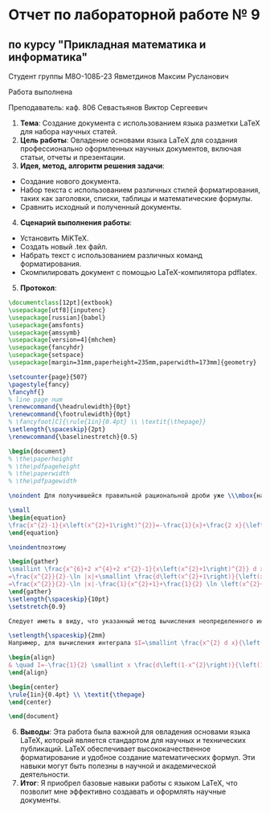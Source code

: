 # Отчет по лабораторной работе № 9
## по курсу "Прикладная математика и информатика"

Студент группы М8О-108Б-23 Явметдинов Максим Русланович

Работа выполнена 

Преподаватель: каф. 806 Севастьянов Виктор Сергеевич

1. **Тема**: Создание документа с использованием языка разметки LaTeX для набора научных статей.
2. **Цель работы**: Овладение основами языка LaTeX для создания профессионально оформленных научных документов, включая статьи, отчеты и презентации.
3. **Идея, метод, алгоритм решения задачи**:
- Создание нового документа.
- Набор текста с использованием различных стилей форматирования, таких как заголовки, списки, таблицы и математические формулы.
- Сравнить исходный и полученный документы.
4. **Сценарий выполнения работы**:
- Установить MiKTeX.
- Создать новый .tex файл.
- Набрать текст с использованием различных команд форматирования.
- Скомпилировать документ с помощью LaTeX-компилятора pdflatex.
5. **Протокол**:
```tex
\documentclass[12pt]{extbook}
\usepackage[utf8]{inputenc}
\usepackage[russian]{babel}
\usepackage{amsfonts}
\usepackage{amssymb}
\usepackage[version=4]{mhchem}
\usepackage{fancyhdr}
\usepackage{setspace}
\usepackage[margin=31mm,paperheight=235mm,paperwidth=173mm]{geometry}

\setcounter{page}{507}
\pagestyle{fancy}
\fancyhf{}
% line page num
\renewcommand{\headrulewidth}{0pt}
\renewcommand{\footrulewidth}{0pt}
% \fancyfoot[C]{\rule{1in}{0.4pt} \\ \textit{\thepage}}
\setlength{\spaceskip}{2pt}
\renewcommand{\baselinestretch}{0.5} 

\begin{document}
% \the\paperheight
% \the\pdfpageheight 
% \the\paperwidth
% \the\pdfpagewidth

\noindent Для получившейся правильной рациональной дроби уже \\\mbox{найдено} ее разложение на элементарные дроби (см. формулу (19.33)):

\small
\begin{equation}
\frac{x^{2}-1}{x\left(x^{2}+1\right)^{2}}=-\frac{1}{x}+\frac{2 x}{\left(x^{2}+1\right)^{2}}+\frac{x}{x^{2}+1} \notag
\end{equation}

\noindentпоэтому

\begin{gather}
\smallint \frac{x^{6}+2 x^{4}+2 x^{2}-1}{x\left(x^{2}+1\right)^{2}} d x=\smallint x d x-\smallint \frac{d x}{x}+\smallint \frac{2 x d x}{\left(x^{2}+1\right)^{2}}+\smallint \frac{x}{x^{2}+1} d x= \notag \\ \notag \\
=\frac{x^{2}}{2}-\ln |x|+\smallint \frac{d\left(x^{2}+1\right)}{\left(x^{2}+1\right)^{2}}+\frac{1}{2} \smallint \frac{d\left(x^{2}+1\right)}{x^{2}+1}= \notag \\ \notag \\
=\frac{x^{2}}{2}-\ln |x|-\frac{1}{x^{2}+1}+\frac{1}{2} \ln \left(x^{2}+1\right)+C . \notag
\end{gather}
\setlength{\spaceskip}{10pt}
\setstretch{0.9}

Следует иметь в виду, что указанный метод вычисления неопределенного интеграла от рациональной дроби является общим: с помощью его можно вычислить неопределенный интеграл от любой рациональной дроби, если можно получить конкретное разложение знаменателя на множители вида (19.10). Однако естественно, что в отдельных частных случаях бывает целесообразнее для значительного сокращения вычислений действовать иными путями.

\setlength{\spaceskip}{2mm}
Например, для вычисления интеграла $I=\smallint \frac{x^{2} d x}{\left(1-x^{2}\right)^{3}}$ проще не раскладывать подынтегральную функцию на элементарные дроби, а применить правило интегрирования по частям. Положив $u=x, d v=\frac{x d x}{\left(1-x^{2}\right)^{3}}$ и, следовательно, $d u=d x$, \\$ v=\frac{1}{4\left(1-x^{2}\right)^{2}} $, получим

\begin{align}
& \quad I=-\frac{1}{2} \smallint x \frac{d\left(1-x^{2}\right)}{\left(1-x^{2}\right)^{3}}=\frac{x}{4\left(1-x^{2}\right)^{2}}-\frac{1}{4} \smallint \frac{1}{\left(1-x^{2}\right)^{2}} d x . \notag
\end{align}

\begin{center}
\rule{1in}{0.4pt} \\ \textit{\thepage}
\end{center}

\end{document}
```
6. **Выводы**:  Эта работа была важной для овладения основами языка LaTeX, который является стандартом для научных и технических публикаций. LaTeX обеспечивает высококачественное форматирование и удобное создание математических формул. Эти навыки могут быть полезны в научной и академической деятельности.
7. **Итог**: Я приобрел базовые навыки работы с языком LaTeX, что позволит мне эффективно создавать и оформлять научные документы. 